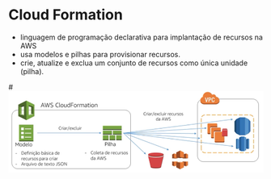 # Cloud Formation
- linguagem de programação declarativa para implantação de recursos na AWS
- usa modelos e pilhas para provisionar recursos.
- crie, atualize e exclua um conjunto de recursos como única unidade (pilha).

#![aws-image](https://github.com/aws-expert/learning-aws-solutions-architect/blob/main/images/image3.png)

